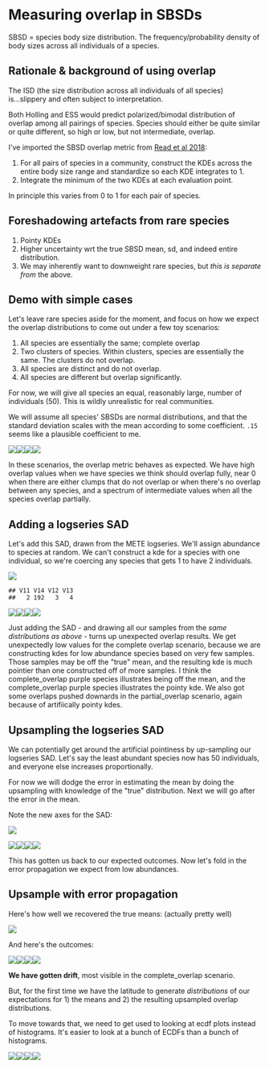 Measuring overlap in SBSDs
================

SBSD = species body size distribution. The frequency/probability density of body sizes across all individuals of a species.

Rationale & background of using overlap
---------------------------------------

The ISD (the size distribution across all individuals of all species) is...slippery and often subject to interpretation.

Both Holling and ESS would predict polarized/bimodal distribution of overlap among all pairings of species. Species should either be quite similar or quite different, so high or low, but not intermediate, overlap.

I've imported the SBSD overlap metric from [Read et al 2018](https://onlinelibrary.wiley.com/doi/full/10.1111/ecog.03641):

1.  For all pairs of species in a community, construct the KDEs across the entire body size range and standardize so each KDE integrates to 1.
2.  Integrate the minimum of the two KDEs at each evaluation point.

In principle this varies from 0 to 1 for each pair of species.

Foreshadowing artefacts from rare species
-----------------------------------------

1.  Pointy KDEs
2.  Higher uncertainty wrt the true SBSD mean, sd, and indeed entire distribution.
3.  We may inherently want to downweight rare species, but *this is separate from* the above.

Demo with simple cases
----------------------

Let's leave rare species aside for the moment, and focus on how we expect the overlap distributions to come out under a few toy scenarios:

1.  All species are essentially the same; complete overlap
2.  Two clusters of species. Within clusters, species are essentially the same. The clusters do not overlap.
3.  All species are distinct and do not overlap.
4.  All species are different but overlap significantly.

For now, we will give all species an equal, reasonably large, number of individuals (50). This is wildly unrealistic for real communities.

We will assume all species' SBSDs are normal distributions, and that the standard deviation scales with the mean according to some coefficient. `.15` seems like a plausible coefficient to me.

![](report_15_files/figure-markdown_github/show%20plots-1.png)![](report_15_files/figure-markdown_github/show%20plots-2.png)![](report_15_files/figure-markdown_github/show%20plots-3.png)![](report_15_files/figure-markdown_github/show%20plots-4.png)

In these scenarios, the overlap metric behaves as expected. We have high overlap values when we have species we think should overlap fully, near 0 when there are either clumps that do not overlap or when there's no overlap between any species, and a spectrum of intermediate values when all the species overlap partially.

Adding a logseries SAD
----------------------

Let's add this SAD, drawn from the METE logseries. We'll assign abundance to species at random. We can't construct a kde for a species with one individual, so we're coercing any species that gets 1 to have 2 individuals.

![](report_15_files/figure-markdown_github/plot%20sad-1.png)

    ## V11 V14 V12 V13 
    ##   2 192   3   4

![](report_15_files/figure-markdown_github/plot%20ls%20outcomes-1.png)![](report_15_files/figure-markdown_github/plot%20ls%20outcomes-2.png)![](report_15_files/figure-markdown_github/plot%20ls%20outcomes-3.png)![](report_15_files/figure-markdown_github/plot%20ls%20outcomes-4.png)

Just adding the SAD - and drawing all our samples from the *same distributions as above* - turns up unexpected overlap results. We get unexpectedly low values for the complete overlap scenario, because we are constructing kdes for low abundance species based on very few samples. Those samples may be off the "true" mean, and the resulting kde is much pointier than one constructed off of more samples. I think the complete\_overlap purple species illustrates being off the mean, and the complete\_overlap purple species illustrates the pointy kde. We also got some overlaps pushed downards in the partial\_overlap scenario, again because of artifiically pointy kdes.

Upsampling the logseries SAD
----------------------------

We can potentially get around the artificial pointiness by *up*-sampling our logseries SAD. Let's say the least abundant species now has 50 individuals, and everyone else increases proportionally.

For now we will dodge the error in estimating the mean by doing the upsampling with knowledge of the "true" distribution. Next we will go after the error in the mean.

Note the new axes for the SAD:

![](report_15_files/figure-markdown_github/show%20new%20sad-1.png)

![](report_15_files/figure-markdown_github/show%20upsampled%20LS%20outcomes-1.png)![](report_15_files/figure-markdown_github/show%20upsampled%20LS%20outcomes-2.png)![](report_15_files/figure-markdown_github/show%20upsampled%20LS%20outcomes-3.png)![](report_15_files/figure-markdown_github/show%20upsampled%20LS%20outcomes-4.png)

This has gotten us back to our expected outcomes. Now let's fold in the error propagation we expect from low abundances.

Upsample with error propagation
-------------------------------

Here's how well we recovered the true means: (actually pretty well)

![](report_15_files/figure-markdown_github/show%20mean%20recovery-1.png)

And here's the outcomes:

![](report_15_files/figure-markdown_github/show%20error%20prop%20outcomes-1.png)![](report_15_files/figure-markdown_github/show%20error%20prop%20outcomes-2.png)![](report_15_files/figure-markdown_github/show%20error%20prop%20outcomes-3.png)![](report_15_files/figure-markdown_github/show%20error%20prop%20outcomes-4.png)

**We have gotten drift**, most visible in the complete\_overlap scenario.

But, for the first time we have the latitude to generate *distributions* of our expectations for 1) the means and 2) the resulting upsampled overlap distributions.

To move towards that, we need to get used to looking at ecdf plots instead of histograms. It's easier to look at a bunch of ECDFs than a bunch of histograms.

![](report_15_files/figure-markdown_github/ecdf%20plot%20demo-1.png)![](report_15_files/figure-markdown_github/ecdf%20plot%20demo-2.png)![](report_15_files/figure-markdown_github/ecdf%20plot%20demo-3.png)![](report_15_files/figure-markdown_github/ecdf%20plot%20demo-4.png)
